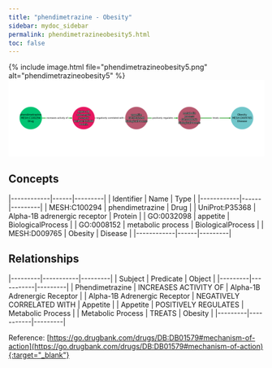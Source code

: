 ```yaml
---
title: "phendimetrazine - Obesity"
sidebar: mydoc_sidebar
permalink: phendimetrazineobesity5.html
toc: false 
---
```


{% include image.html file="phendimetrazineobesity5.png" alt="phendimetrazineobesity5" %}![Path Visualization](/images/phendimetrazineobesity5.png)

## Concepts

|------------|------|---------|
| Identifier | Name | Type    |
|------------|------|---------|
| MESH:C100294 | phendimetrazine | Drug |
| UniProt:P35368 | Alpha-1B adrenergic receptor | Protein |
| GO:0032098 | appetite | BiologicalProcess |
| GO:0008152 | metabolic process | BiologicalProcess |
| MESH:D009765 | Obesity | Disease |
|------------|------|---------|

## Relationships

|---------|-----------|---------|
| Subject | Predicate | Object  |
|---------|-----------|---------|
| Phendimetrazine | INCREASES ACTIVITY OF | Alpha-1B Adrenergic Receptor |
| Alpha-1B Adrenergic Receptor | NEGATIVELY CORRELATED WITH | Appetite |
| Appetite | POSITIVELY REGULATES | Metabolic Process |
| Metabolic Process | TREATS | Obesity |
|---------|-----------|---------|

Reference: [https://go.drugbank.com/drugs/DB:DB01579#mechanism-of-action](https://go.drugbank.com/drugs/DB:DB01579#mechanism-of-action){:target="_blank"}